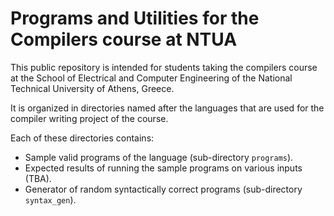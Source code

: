 # Programs and Utilities for the Compilers course at NTUA

This public repository is intended for students taking the compilers course
at the School of Electrical and Computer Engineering
of the National Technical University of Athens, Greece.

It is organized in directories named after the languages that are used for
the compiler writing project of the course.

Each of these directories contains:
 - Sample valid programs of the language (sub-directory `programs`).
 - Expected results of running the sample programs on various inputs (TBA).
 - Generator of random syntactically correct programs (sub-directory `syntax_gen`).
